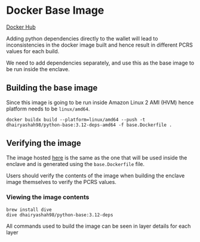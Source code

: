 # Docker Base Image 

[Docker Hub](https://hub.docker.com/repository/docker/dhairyashah98/python-base/general)

Adding python dependencies directly to the wallet will lead to inconsistencies in the docker image built and hence result in different PCRS values for each build.

We need to add dependencies separately, and use this as the base image to be run inside the enclave.

## Building the base image

Since this image is going to be run inside Amazon Linux 2 AMI (HVM) hence platform needs to be `linux/amd64`.

```
docker buildx build --platform=linux/amd64 --push -t dhairyashah98/python-base:3.12-deps-amd64 -f base.Dockerfile .
```

## Verifying the image

The image hosted [here](https://hub.docker.com/repository/docker/dhairyashah98/python-base/general) is the same as the one that will be used inside the enclave and is generated using the `base.Dockerfile` file.

Users should verify the contents of the image when building the enclave image themselves to verify the PCRS values.

### Viewing the image contents

```
brew install dive
dive dhairyashah98/python-base:3.12-deps
```

All commands used to build the image can be seen in layer details for each layer
